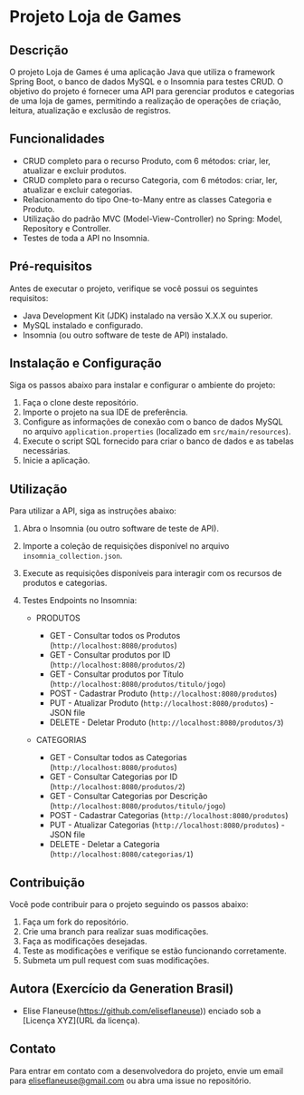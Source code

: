 # Projeto Loja de Games

## Descrição
O projeto Loja de Games é uma aplicação Java que utiliza o framework Spring Boot, o banco de dados MySQL e o Insomnia para testes CRUD. 
O objetivo do projeto é fornecer uma API para gerenciar produtos e categorias de uma loja de games, permitindo a realização de operações de criação, 
leitura, atualização e exclusão de registros.

## Funcionalidades
- CRUD completo para o recurso Produto, com 6 métodos: criar, ler, atualizar e excluir produtos.
- CRUD completo para o recurso Categoria, com 6 métodos: criar, ler, atualizar e excluir categorias.
- Relacionamento do tipo One-to-Many entre as classes Categoria e Produto.
- Utilização do padrão MVC (Model-View-Controller) no Spring: Model, Repository e Controller.
- Testes de toda a API no Insomnia.

## Pré-requisitos
Antes de executar o projeto, verifique se você possui os seguintes requisitos:
- Java Development Kit (JDK) instalado na versão X.X.X ou superior.
- MySQL instalado e configurado.
- Insomnia (ou outro software de teste de API) instalado.

## Instalação e Configuração
Siga os passos abaixo para instalar e configurar o ambiente do projeto:

1. Faça o clone deste repositório.
2. Importe o projeto na sua IDE de preferência.
3. Configure as informações de conexão com o banco de dados MySQL no arquivo `application.properties` (localizado em `src/main/resources`).
4. Execute o script SQL fornecido para criar o banco de dados e as tabelas necessárias.
5. Inicie a aplicação.

## Utilização
Para utilizar a API, siga as instruções abaixo:

1. Abra o Insomnia (ou outro software de teste de API).
2. Importe a coleção de requisições disponível no arquivo `insomnia_collection.json`.
3. Execute as requisições disponíveis para interagir com os recursos de produtos e categorias.
4. Testes Endpoints no Insomnia:

   - PRODUTOS
     - GET - Consultar todos os Produtos (`http://localhost:8080/produtos`)
     - GET - Consultar produtos por ID (`http://localhost:8080/produtos/2`)
     - GET - Consultar produtos por Título (`http://localhost:8080/produtos/titulo/jogo`)
     - POST - Cadastrar Produto (`http://localhost:8080/produtos`)
     - PUT - Atualizar Produto (`http://localhost:8080/produtos`) - JSON file
     - DELETE - Deletar Produto (`http://localhost:8080/produtos/3`)

   - CATEGORIAS
     - GET - Consultar todos as Categorias (`http://localhost:8080/produtos`)
     - GET - Consultar Categorias por ID (`http://localhost:8080/produtos/2`)
     - GET - Consultar Categorias por Descrição (`http://localhost:8080/produtos/titulo/jogo`)
     - POST - Cadastrar Categorias (`http://localhost:8080/produtos`)
     - PUT - Atualizar Categorias (`http://localhost:8080/produtos`) - JSON file
     - DELETE - Deletar a Categoria (`http://localhost:8080/categorias/1`)


## Contribuição
Você pode contribuir para o projeto seguindo os passos abaixo:

1. Faça um fork do repositório.
2. Crie uma branch para realizar suas modificações.
3. Faça as modificações desejadas.
4. Teste as modificações e verifique se estão funcionando corretamente.
5. Submeta um pull request com suas modificações.

## Autora (Exercício da Generation Brasil)

- Elise Flaneuse(https://github.com/eliseflaneuse))
enciado sob a [Licença XYZ](URL da licença).

## Contato
Para entrar em contato com a desenvolvedora do projeto, envie um email para [eliseflaneuse@gmail.com](mailto:eliseflaneuse@gmail.com) ou abra uma issue no repositório.

